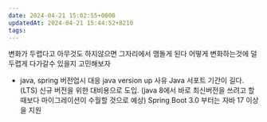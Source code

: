 ```yaml
---
date: 2024-04-21 15:02:55+0000
updatedAt: 2024-04-21 15:44:52+8210
tags: 
---
```

변화가 두렵다고 아무것도 하지않으면 그자리에서 맴돌게 된다
어떻게 변화하는것에 덜 두렵게 다가갈수 있을지 고민해보자

- java, spring 버전업시 대응
java version up 사유
Java 서포트 기간이 길다. (LTS)
신규 버전을 위한 대비용으로 도입. (java 8에서 바로 최신버전을 쓰려고 할 때보다 마이그레이션이 수월할 것으로 예상)
Spring Boot 3.0 부터는 자바 17 이상을 지원 